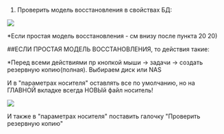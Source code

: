 1) Проверить модель восстановления в свойствах БД: 

![](https://pasteboard.co/JRG6zlc.png)

*Если простая модель восстановления - см внизу после пункта 20
20) 


##ЕСЛИ ПРОСТАЯ МОДЕЛЬ ВОССТАНОВЛЕНИЯ, то действия такие:

*Перед всеми действиями пр кнопкой мыши -> задачи -> создать резервную копию(полная). Выбираем диск или NAS

И в "параметрах носителя" оставлять все по умолчанию, но на ГЛАВНОЙ вкладке всегда НОВЫй файл носитель!

![](https://pasteboard.co/JRGd7Ek.png)

И также в "параметрах носителя" поставить галочку "Проверить резервную копию"

![]()
![]()
![]()
![]()
![]()
![]()
![]()
![]()
![]()
![]()
![]()
![]()
![]()
![]()
